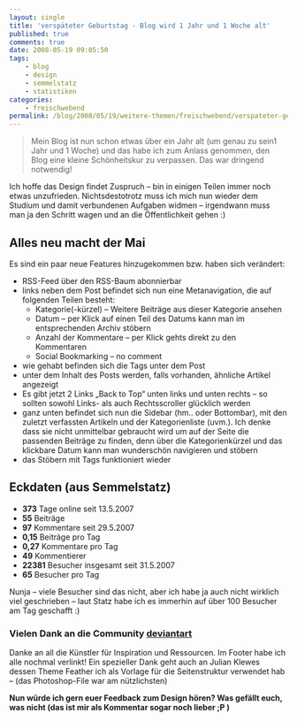 ```yaml
---
layout: single
title: 'verspäteter Geburtstag - Blog wird 1 Jahr und 1 Woche alt'
published: true
comments: true
date: 2008-05-19 09:05:50
tags:
    - blog
    - design
    - semmelstatz
    - statistiken
categories:
    - freischwebend
permalink: /blog/2008/05/19/weitere-themen/freischwebend/verspateter-geburtstag-blog-wird-1-jahr-und-1-woche-alt
---
```

> Mein Blog ist nun schon etwas über ein Jahr alt (um genau zu sein1 Jahr und 1 Woche) und das habe ich zum Anlass genommen, den Blog eine kleine Schönheitskur zu verpassen. Das war dringend notwendig!



Ich hoffe das Design findet Zuspruch &#8211; bin in einigen Teilen immer noch etwas unzufrieden. Nichtsdestotrotz muss ich mich nun wieder dem Studium und damit verbundenen Aufgaben widmen &#8211; irgendwann muss man ja den Schritt wagen und an die Öffentlichkeit gehen :)

## Alles neu macht der Mai

Es sind ein paar neue Features hinzugekommen bzw. haben sich verändert:

  * RSS-Feed über den RSS-Baum abonnierbar
  * links neben dem Post befindet sich nun eine Metanavigation, die auf folgenden Teilen besteht: 
      * Kategorie(-kürzel) &#8211; Weitere Beiträge aus dieser Kategorie ansehen
      * Datum &#8211; per Klick auf einen Teil des Datums kann man im entsprechenden Archiv stöbern
      * Anzahl der Kommentare &#8211; per Klick gehts direkt zu den Kommentaren
      * Social Bookmarking &#8211; no comment
  * wie gehabt befinden sich die Tags unter dem Post
  * unter dem Inhalt des Posts werden, falls vorhanden, ähnliche Artikel angezeigt
  * Es gibt jetzt 2 Links &#8222;Back to Top&#8220; unten links und unten rechts &#8211; so sollten sowohl Links- als auch Rechtsscroller glücklich werden
  * ganz unten befindet sich nun die Sidebar (hm.. oder Bottombar), mit den zuletzt verfassten Artikeln und der Kategorienliste (uvm.). Ich denke dass sie nicht unmittelbar gebraucht wird um auf der Seite die passenden Beiträge zu finden, denn über die Kategorienkürzel und das klickbare Datum kann man wunderschön navigieren und stöbern
  * das Stöbern mit Tags funktioniert wieder

## Eckdaten (aus Semmelstatz)

  * **373** Tage online seit 13.5.2007
  * **55** Beiträge
  * **97** Kommentare seit 29.5.2007
  * **0,15** Beiträge pro Tag
  * **0,27** Kommentare pro Tag
  * **49** Kommentierer
  * **22381** Besucher insgesamt seit 31.5.2007
  * **65** Besucher pro Tag

Nunja &#8211; viele Besucher sind das nicht, aber ich habe ja auch nicht wirklich viel geschrieben &#8211; laut Statz habe ich es immerhin auf über 100 Besucher am Tag geschafft :)

### Vielen Dank an die Community [deviantart][1]

Danke an all die Künstler für Inspiration und Ressourcen. Im Footer habe ich alle nochmal verlinkt! Ein spezieller Dank geht auch an Julian Klewes dessen Theme Feather ich als Vorlage für die Seitenstruktur verwendet hab &#8211; (das Photoshop-File war am nützlichsten) 

**Nun würde ich gern euer Feedback zum Design hören? Was gefällt euch, was nicht (das ist mir als Kommentar sogar noch lieber ;P )**

 [1]: http://deviantart.com "Community deviantart auf deviantart.com besuchen"